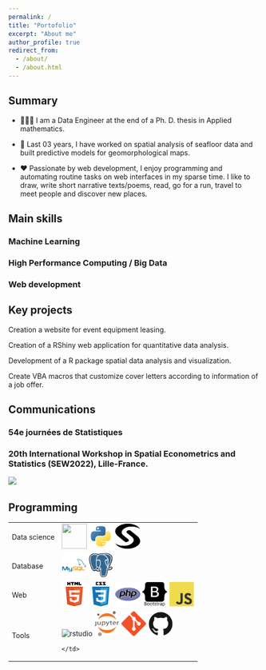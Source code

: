 ```yaml
---
permalink: /
title: "Portofolio"
excerpt: "About me"
author_profile: true
redirect_from: 
  - /about/
  - /about.html
---
```


## Summary

- 👨🏻‍💻 I am a Data Engineer at the end of a Ph. D. thesis in Applied mathematics.

- 🔭 Last 03 years, I have worked on spatial analysis of seafloor data and built predictive models for geomorphological maps.

- ❤️ Passionate by web development, I enjoy programming and automating routine tasks on web interfaces in my sparse time.​ I like to draw, write short narrative texts/poems, read, go for a run, travel to meet people and discover new places. 

## Main skills

### Machine Learning 


### High Performance Computing / Big Data


### Web development


## Key projects

Creation a website for event equipment leasing.​

Creation of a RShiny web application for quantitative data analysis.​

Development of a R package spatial data analysis and visualization.​

Create VBA macros that customize cover letters according to information of a job offer. ​

## Communications

### 54e journées de Statistiques

### 20th International Workshop in Spatial Econometrics and Statistics (SEW2022), Lille-France.

<img src="https://raw.githubusercontent.com/latsouckfaye/faye-paul.github.io/tree/master/images/posterSEW.png">


## Programming

<table>
<tbody>
<tr>
    <td>Data science</td>
    <td>
        <img src="https://cdn.jsdelivr.net/gh/devicons/devicon/icons/r/r-original.svg" width="50" height="50"/>
        <img src="https://raw.githubusercontent.com/devicons/devicon/master/icons/python/python-original.svg" alt="python" width="50" height="50"/>
        <img src="https://github.com/latsouckfaye/faye-paul.github.io/blob/master/images/sas.svg" alt="sas" width="50" height="50"/>
    </td>
</tr>

<td>Database</td>
    <td>
        <img src="https://raw.githubusercontent.com/devicons/devicon/master/icons/mysql/mysql-original-wordmark.svg" alt="mysql" width="50" height="50"/>
        <img src='https://raw.githubusercontent.com/devicons/devicon/master/icons/postgresql/postgresql-original.svg' alt='git icon' width="50" height="50" />
    </td>
<tr>
    <td>Web</td>
    <td>
        <img src="https://raw.githubusercontent.com/devicons/devicon/master/icons/html5/html5-original-wordmark.svg" alt="html5" width="50" height="50" /> 
        <img src="https://raw.githubusercontent.com/devicons/devicon/master/icons/css3/css3-original-wordmark.svg" alt="css3" width="50" height="50" /> 
        <img src="https://raw.githubusercontent.com/devicons/devicon/master/icons/php/php-original.svg" alt="php" width="50" height="50"/> 
        <img src="https://raw.githubusercontent.com/devicons/devicon/master/icons/bootstrap/bootstrap-plain-wordmark.svg" alt="bootstrap" width="50" height="50" /> 
        <img src="https://raw.githubusercontent.com/devicons/devicon/master/icons/javascript/javascript-original.svg" alt="javascript" width="50" height="50"/>
    </td>
</tr>
<tr>
    <td>Tools</td>
    <td>
        <img src="https://raw.githubusercontent.com/devicons/devicon/master/icons/rstudio/rstudio-original-wordmark.svg" alt="rstudio" width="50" height="50"/>
        <img src="https://raw.githubusercontent.com/devicons/devicon/master/icons/jupyter/jupyter-original-wordmark.svg" alt="Jupyter" width="50" height="50"/>
        <img src='https://raw.githubusercontent.com/devicons/devicon/master/icons/git/git-original.svg' alt='git icon' width="50" height="50" />
        <img src='https://raw.githubusercontent.com/devicons/devicon/master/icons/github/github-original.svg' alt='GitHub icon' width="50" height="50"/>
        
    </td>
</tr>
</tbody>
</table>







